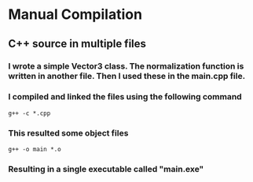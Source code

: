 # Manual Compilation

## C++ source in multiple files
### I wrote a simple Vector3 class. The normalization function is written in another file. Then I used these in the main.cpp file.

### I compiled and linked the files using the following command
```
g++ -c *.cpp
```
### This resulted some object files

```
g++ -o main *.o
```

### Resulting in a single executable called "main.exe"
